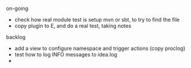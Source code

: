 on-going
- check how real module test is setup mvn or sbt, to try to find the file
- copy plugin to E, and do a real test, taking notes

backlog
- add a view to configure namespace and trigger actions (copy proclog)
- test how to log INFO messages to idea.log 
- 
